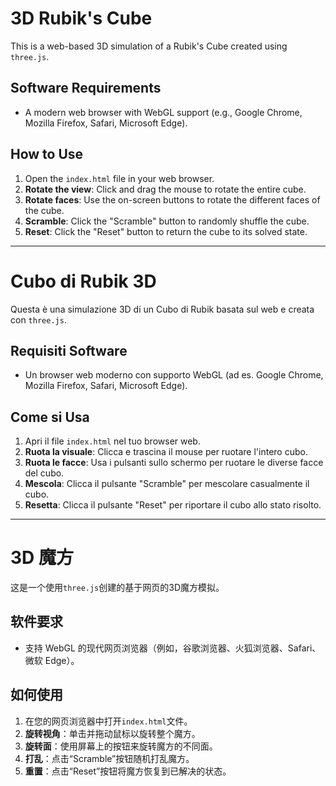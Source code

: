 # 3D Rubik's Cube

This is a web-based 3D simulation of a Rubik's Cube created using `three.js`.

## Software Requirements

- A modern web browser with WebGL support (e.g., Google Chrome, Mozilla Firefox, Safari, Microsoft Edge).

## How to Use

1.  Open the `index.html` file in your web browser.
2.  **Rotate the view**: Click and drag the mouse to rotate the entire cube.
3.  **Rotate faces**: Use the on-screen buttons to rotate the different faces of the cube.
4.  **Scramble**: Click the "Scramble" button to randomly shuffle the cube.
5.  **Reset**: Click the "Reset" button to return the cube to its solved state.

---

# Cubo di Rubik 3D

Questa è una simulazione 3D di un Cubo di Rubik basata sul web e creata con `three.js`.

## Requisiti Software

- Un browser web moderno con supporto WebGL (ad es. Google Chrome, Mozilla Firefox, Safari, Microsoft Edge).

## Come si Usa

1.  Apri il file `index.html` nel tuo browser web.
2.  **Ruota la visuale**: Clicca e trascina il mouse per ruotare l'intero cubo.
3.  **Ruota le facce**: Usa i pulsanti sullo schermo per ruotare le diverse facce del cubo.
4.  **Mescola**: Clicca il pulsante "Scramble" per mescolare casualmente il cubo.
5.  **Resetta**: Clicca il pulsante "Reset" per riportare il cubo allo stato risolto.

---

# 3D 魔方

这是一个使用`three.js`创建的基于网页的3D魔方模拟。

## 软件要求

- 支持 WebGL 的现代网页浏览器（例如，谷歌浏览器、火狐浏览器、Safari、微软 Edge）。

## 如何使用

1.  在您的网页浏览器中打开`index.html`文件。
2.  **旋转视角**：单击并拖动鼠标以旋转整个魔方。
3.  **旋转面**：使用屏幕上的按钮来旋转魔方的不同面。
4.  **打乱**：点击“Scramble”按钮随机打乱魔方。
5.  **重置**：点击“Reset”按钮将魔方恢复到已解决的状态。